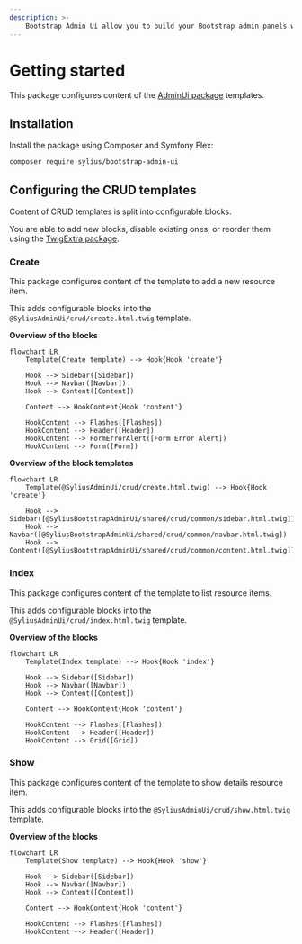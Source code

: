 ```yaml
---
description: >-
    Bootstrap Admin Ui allow you to build your Bootstrap admin panels with Sylius and Symfony UX.
---
```


# Getting started

This package configures content of the [AdminUi package](../admin-ui/getting-started.md) templates.

## Installation

Install the package using Composer and Symfony Flex:

```bash
composer require sylius/bootstrap-admin-ui
```

## Configuring the CRUD templates

Content of CRUD templates is split into configurable blocks.

You are able to add new blocks, disable existing ones, or reorder them using the [TwigExtra package](../twig-extra/getting-started.md).

### Create

This package configures content of the template to add a new resource item.

This adds configurable blocks into the `@SyliusAdminUi/crud/create.html.twig` template.

**Overview of the blocks**

```mermaid
flowchart LR
    Template(Create template) --> Hook{Hook 'create'}

    Hook --> Sidebar([Sidebar])
    Hook --> Navbar([Navbar])
    Hook --> Content([Content])
    
    Content --> HookContent{Hook 'content'}

    HookContent --> Flashes([Flashes])
    HookContent --> Header([Header])
    HookContent --> FormErrorAlert([Form Error Alert])
    HookContent --> Form([Form])
```

**Overview of the block templates**

```mermaid
flowchart LR
    Template(@SyliusAdminUi/crud/create.html.twig) --> Hook{Hook 'create'}

    Hook --> Sidebar([@SyliusBootstrapAdminUi/shared/crud/common/sidebar.html.twig])
    Hook --> Navbar([@SyliusBootstrapAdminUi/shared/crud/common/navbar.html.twig])
    Hook --> Content([@SyliusBootstrapAdminUi/shared/crud/common/content.html.twig])
```

### Index

This package configures content of the template to list resource items.

This adds configurable blocks into the `@SyliusAdminUi/crud/index.html.twig` template.

**Overview of the blocks**

```mermaid
flowchart LR
    Template(Index template) --> Hook{Hook 'index'}

    Hook --> Sidebar([Sidebar])
    Hook --> Navbar([Navbar])
    Hook --> Content([Content])
    
    Content --> HookContent{Hook 'content'}

    HookContent --> Flashes([Flashes])
    HookContent --> Header([Header])
    HookContent --> Grid([Grid])
```

### Show

This package configures content of the template to show details resource item.

This adds configurable blocks into the `@SyliusAdminUi/crud/show.html.twig` template.

**Overview of the blocks**

```mermaid
flowchart LR
    Template(Show template) --> Hook{Hook 'show'}

    Hook --> Sidebar([Sidebar])
    Hook --> Navbar([Navbar])
    Hook --> Content([Content])
    
    Content --> HookContent{Hook 'content'}

    HookContent --> Flashes([Flashes])
    HookContent --> Header([Header])
```
